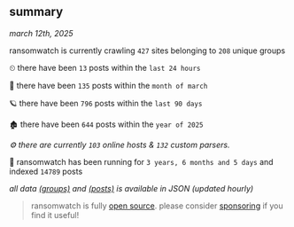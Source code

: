 
## summary
_march 12th, 2025_

ransomwatch is currently crawling `427` sites belonging to `208` unique groups

⏲ there have been `13` posts within the `last 24 hours`

🦈 there have been `135` posts within the `month of march`

🪐 there have been `796` posts within the `last 90 days`

🏚 there have been `644` posts within the `year of 2025`

_⚙️ there are currently `103` online hosts & `132` custom parsers._

🦕 ransomwatch has been running for `3 years, 6 months and 5 days` and indexed `14789` posts

_all data  [(groups)](http://ransomwhat.telemetry.ltd/groups) and [(posts)](http://ransomwhat.telemetry.ltd/posts) is available in JSON (updated hourly)_

> ransomwatch is fully [open source](https://github.com/joshhighet/ransomwatch#ransomwatch--). please consider [sponsoring](https://github.com/sponsors/joshhighet) if you find it useful!
